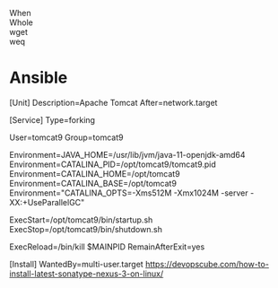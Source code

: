 When</br>
Whole</br>
wget</br>
weq
# Ansible
[Unit]
Description=Apache Tomcat
After=network.target

[Service]
Type=forking

User=tomcat9
Group=tomcat9

Environment=JAVA_HOME=/usr/lib/jvm/java-11-openjdk-amd64
Environment=CATALINA_PID=/opt/tomcat9/tomcat9.pid
Environment=CATALINA_HOME=/opt/tomcat9
Environment=CATALINA_BASE=/opt/tomcat9
Environment="CATALINA_OPTS=-Xms512M -Xmx1024M -server -XX:+UseParallelGC"

ExecStart=/opt/tomcat9/bin/startup.sh
ExecStop=/opt/tomcat9/bin/shutdown.sh

ExecReload=/bin/kill $MAINPID
RemainAfterExit=yes

[Install]
WantedBy=multi-user.target
https://devopscube.com/how-to-install-latest-sonatype-nexus-3-on-linux/
